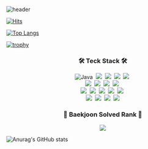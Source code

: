 ![header](https://capsule-render.vercel.app/api?type=waving&color=gradient&height=200&section=header&text=YeRi%20Lee&fontColor=ffffff&fontSize=90&fontAlign=50&fontAlignY=37&animation=fadeIn)

[![Hits](https://hits.seeyoufarm.com/api/count/incr/badge.svg?url=https%3A%2F%2Fgithub.com%2Fleeyr0412&count_bg=%2379C83D&title_bg=%23555555&icon=github.svg&icon_color=%23E7E7E7&title=hits&edge_flat=false)](https://hits.seeyoufarm.com)

[![Top Langs](https://github-readme-stats.vercel.app/api/top-langs/?username=leeyr0412&layout=compact)](https://github.com/leeyr0412/github-readme-stats)
<!--
**leeyr0412/leeyr0412** is a ✨ _special_ ✨ repository because its `README.md` (this file) appears on your GitHub profile.

Here are some ideas to get you started:

- 🔭 I’m currently working on ...
- 🌱 I’m currently learning ...
- 👯 I’m looking to collaborate on ...
- 🤔 I’m looking for help with ...
- 💬 Ask me about ...
- 📫 How to reach me: ...
- 😄 Pronouns: ...
- ⚡ Fun fact: ...
[![Solved.ac 프로필](http://mazassumnida.wtf/api/v2/generate_badge?boj=leeyr0412)](https://solved.ac/leeyr0412)
![mazandi profile](http://mazandi.herokuapp.com/api?handle=leeyr0412&theme=warm)
-->

[![trophy](https://github-profile-trophy.vercel.app/?username=leeyr0412&row=1)](https://github.com/ryo-ma/github-profile-trophy)


  <h3 align="center">🛠 Teck Stack 🛠</h3>
  <p align="center">
  <img alt="Java" src ="https://img.shields.io/badge/Java-007396.svg?&style=for-the-badge&logo=Java&logoColor=white"/>&nbsp
  <img src="https://img.shields.io/badge/Spring Boot-6DB33F?style=for-the-badge&logo=springboot&logoColor=white"/></a>&nbsp
  <img src="https://img.shields.io/badge/Hibernate-59666C?style=for-the-badge&logo=hibernate&logoColor=white"/></a>&nbsp
  <img src="https://img.shields.io/badge/MySQL-4479A1?style=for-the-badge&logo=MySQL&logoColor=white"/></a>&nbsp
  <img src="https://img.shields.io/badge/Firebase-FFCA28?style=for-the-badge&logo=firebase&logoColor=white"/></a>&nbsp
  <br>
  <img src="https://img.shields.io/badge/JavaScript-F7DF1E?style=for-the-badge&logo=JavaScript&logoColor=white"/></a>&nbsp</a> 
  <img src="https://img.shields.io/badge/CSS3-1572B6?style=for-the-badge&logo=css3&logoColor=white"/></a>&nbsp</a>
  <img src="https://img.shields.io/badge/HTML-E34F26?style=for-the-badge&logo=html5&logoColor=white"/></a>&nbsp</a>
  <img src="https://img.shields.io/badge/React-61DAFB?style=for-the-badge&logo=react&logoColor=212121"/></a>&nbsp
   <br>
   <img src="https://img.shields.io/badge/Android Studio-3DDC84?style=for-the-badge&logo=android&logoColor=white"/></a>&nbsp
  <img src="https://img.shields.io/badge/Unity-000000?style=for-the-badge&logo=unity&logoColor=white"/></a>&nbsp
  <img src="https://img.shields.io/badge/C-A8B9CC?style=for-the-badge&logo=c&logoColor=white"/></a>&nbsp
  <img src="https://img.shields.io/badge/C++-00599C?style=for-the-badge&logo=cplusplus&logoColor=white"/></a>&nbsp
  <img src="https://img.shields.io/badge/Python-3776AB?style=for-the-badge&logo=Python&logoColor=FFDC4D"/></a>&nbsp
  <br>
  <img src="https://img.shields.io/badge/Postman-FF6C37?style=for-the-badge&logo=postman&logoColor=white"/></a>&nbsp
  <img src="https://img.shields.io/badge/Discord-5865F2?style=for-the-badge&logo=discord&logoColor=white"/></a>&nbsp
  <img src="https://img.shields.io/badge/GitHub-181717?style=for-the-badge&logo=GitHub&logoColor=white"/></a>&nbsp
  <img src="https://img.shields.io/badge/Git-blue?style=for-the-badge&logo=Git&logoColor=F05032"/></a>
  
</p>


<h3 align="center">🏅 Baekjoon Solved Rank 🏅</h3>
  <p align="center">
  <img src="http://mazassumnida.wtf/api/v2/generate_badge?boj=leeyr0412" />
<!--   <img src="http://mazandi.herokuapp.com/api?handle=leeyr0412&theme=warm" /> -->
</p>

![Anurag's GitHub stats](https://github-readme-stats.vercel.app/api?username=leeyr0412&show_icons=true&theme=buefy)

